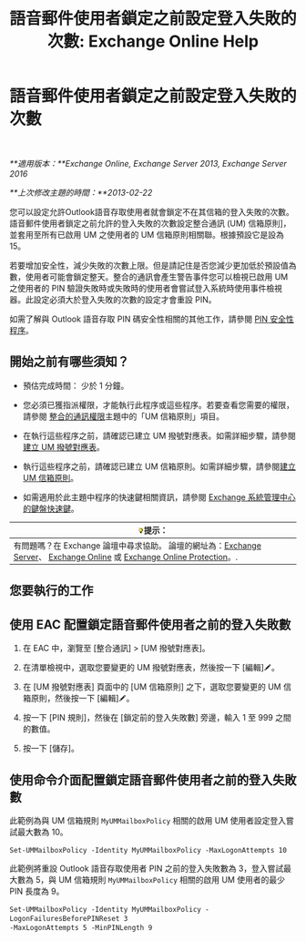 ﻿---
title: '語音郵件使用者鎖定之前設定登入失敗的次數: Exchange Online Help'
TOCTitle: 語音郵件使用者鎖定之前設定登入失敗的次數
ms:assetid: 855e1980-2868-4983-b097-0b5f63f202b8
ms:mtpsurl: https://technet.microsoft.com/zh-tw/library/Bb123544(v=EXCHG.150)
ms:contentKeyID: 50554022
ms.date: 05/23/2018
mtps_version: v=EXCHG.150
ms.translationtype: MT
---

# 語音郵件使用者鎖定之前設定登入失敗的次數

 

_**適用版本：**Exchange Online, Exchange Server 2013, Exchange Server 2016_

_**上次修改主題的時間：**2013-02-22_

您可以設定允許Outlook語音存取使用者就會鎖定不在其信箱的登入失敗的次數。語音郵件使用者鎖定之前允許的登入失敗的次數設定整合通訊 (UM) 信箱原則\]，並套用至所有已啟用 UM 之使用者的 UM 信箱原則相關聯。根據預設它是設為 15。

若要增加安全性，減少失敗的次數上限。但是請記住是否您減少更加低於預設值為數，使用者可能會鎖定整天。整合的通訊會產生警告事件您可以檢視已啟用 UM 之使用者的 PIN 驗證失敗時或失敗時的使用者會嘗試登入系統時使用事件檢視器。此設定必須大於登入失敗的次數的設定才會重設 PIN。

如需了解與 Outlook 語音存取 PIN 碼安全性相關的其他工作，請參閱 [PIN 安全性程序](pin-security-procedures-exchange-2013-help.md)。

## 開始之前有哪些須知？

  - 預估完成時間： 少於 1 分鐘。

  - 您必須已獲指派權限，才能執行此程序或這些程序。若要查看您需要的權限，請參閱 [整合的通訊權限](unified-messaging-permissions-exchange-2013-help.md)主題中的「UM 信箱原則」項目。

  - 在執行這些程序之前，請確認已建立 UM 撥號對應表。如需詳細步驟，請參閱[建立 UM 撥號對應表](create-a-um-dial-plan-exchange-2013-help.md)。

  - 執行這些程序之前，請確認已建立 UM 信箱原則。如需詳細步驟，請參閱[建立 UM 信箱原則](create-a-um-mailbox-policy-exchange-2013-help.md)。

  - 如需適用於此主題中程序的快速鍵相關資訊，請參閱 [Exchange 系統管理中心的鍵盤快速鍵](keyboard-shortcuts-in-the-exchange-admin-center-exchange-online-protection-help.md)。

<table>
<thead>
<tr class="header">
<th><img src="images/Bb124558.tip(EXCHG.150).gif" title="提示" alt="提示" />提示：</th>
</tr>
</thead>
<tbody>
<tr class="odd">
<td>有問題嗎？在 Exchange 論壇中尋求協助。 論壇的網址為：<a href="https://go.microsoft.com/fwlink/p/?linkid=60612">Exchange Server</a>、 <a href="https://go.microsoft.com/fwlink/p/?linkid=267542">Exchange Online</a> 或 <a href="https://go.microsoft.com/fwlink/p/?linkid=285351">Exchange Online Protection</a>。.</td>
</tr>
</tbody>
</table>


## 您要執行的工作

## 使用 EAC 配置鎖定語音郵件使用者之前的登入失敗數

1.  在 EAC 中，瀏覽至 \[整合通訊\] \> \[UM 撥號對應表\]。

2.  在清單檢視中，選取您要變更的 UM 撥號對應表，然後按一下 \[編輯\]![編輯圖示](images/JJ218640.6f53ccb2-1f13-4c02-bea0-30690e6ea71d(EXCHG.150).gif "編輯圖示")。

3.  在 \[UM 撥號對應表\] 頁面中的 \[UM 信箱原則\] 之下，選取您要變更的 UM 信箱原則，然後按一下 \[編輯\]![編輯圖示](images/JJ218640.6f53ccb2-1f13-4c02-bea0-30690e6ea71d(EXCHG.150).gif "編輯圖示")。

4.  按一下 \[PIN 規則\]，然後在 \[鎖定前的登入失敗數\] 旁邊，輸入 1 至 999 之間的數值。

5.  按一下 \[儲存\]。

## 使用命令介面配置鎖定語音郵件使用者之前的登入失敗數

此範例為與 UM 信箱規則 `MyUMMailboxPolicy` 相關的啟用 UM 使用者設定登入嘗試最大數為 10。

    Set-UMMailboxPolicy -Identity MyUMMailboxPolicy -MaxLogonAttempts 10

此範例將重設 Outlook 語音存取使用者 PIN 之前的登入失敗數為 3，登入嘗試最大數為 5，與 UM 信箱規則 `MyUMMailboxPolicy` 相關的啟用 UM 使用者的最少 PIN 長度為 9。

    Set-UMMailboxPolicy -Identity MyUMMailboxPolicy -LogonFailuresBeforePINReset 3
    -MaxLogonAttempts 5 -MinPINLength 9


